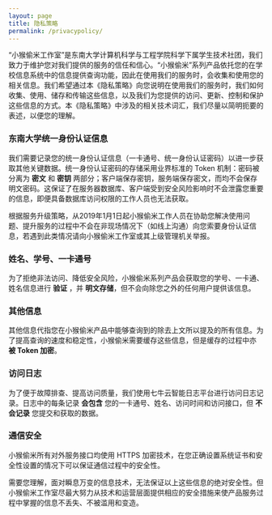 ```yaml
---
layout: page
title: 隐私策略
permalink: /privacypolicy/
---
```


“小猴偷米工作室”是东南大学计算机科学与工程学院科学下属学生技术社团，我们致力于维护您对我们提供的服务的信任和信心。“小猴偷米”系列产品依托您的在学校信息系统中的信息提供查询功能，因此在使用我们的服务时，会收集和使用您的相关信息。我们希望通过本《隐私策略》向您说明在使用我们的服务时，我们如何收集、使用、储存和传输这些信息，以及我们为您提供的访问、更新、控制和保护这些信息的方式。本《隐私策略》中涉及的相关技术词汇，我们尽量以简明扼要的表述，以便您的理解。

### 东南大学统一身份认证信息

我们需要记录您的统一身份认证信息（一卡通号、统一身份认证密码）以进一步获取其他关键数据。统一身份认证密码的存储采用业界标准的 Token 机制：密码被分离为 **密文** 和 **密钥** 两部分；客户端保存密钥，服务端保存密文，而均不会保存明文密码。这保证了在服务器数据库、客户端受到安全风险影响时不会泄露您重要的信息，即便具备数据库访问权限的工作人员也无法获取。

根据服务升级策略，从2019年1月1日起小猴偷米工作人员在协助您解决使用问题、提升服务的过程中不会在非现场情况下（如线上沟通）向您索要身份认证信息，若遇到此类情况请向小猴偷米工作室或其上级管理机关举报。

### 姓名、学号、一卡通号

为了拒绝非法访问、降低安全风险，小猴偷米系列产品会获取您的学号、一卡通、姓名信息进行 **验证** ，并 **明文存储**，但不会向除您之外的任何用户提供该信息。

### 其他信息

其他信息代指您在小猴偷米产品中能够查询到的除去上文所以提及的所有信息。为了提高查询的速度和稳定性，小猴偷米需要缓存这些信息，但是缓存的过程中亦 **被 Token 加密**。

### 访问日志

为了便于故障排查、提高访问质量，我们使用七牛云智能日志平台进行访问日志记录。日志中的每条记录 **会包含** 您的一卡通号、姓名、访问时间和访问接口，但 **不会记录** 您提交和获取的数据。

### 通信安全

小猴偷米所有对外服务接口均使用 HTTPS 加密技术，在您正确设置系统证书和安全性设置的情况下可以保证通信过程中的安全性。


需要您理解，面对瞬息万变的信息技术，无法保证以上这些信息的绝对安全性。但小猴偷米工作室尽最大努力从技术和运营层面提供相应的安全措施来使产品服务过程中掌握的信息不丢失、不被滥用和变造。

